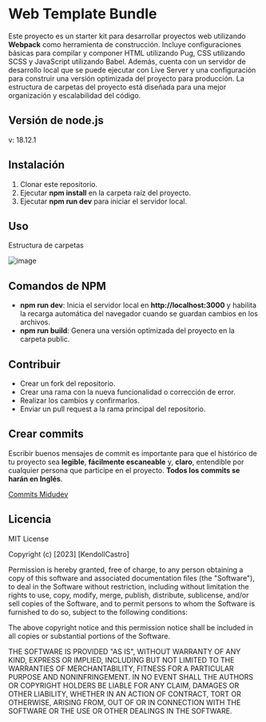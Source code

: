 # Web Template Bundle

Este proyecto es un starter kit para desarrollar proyectos web utilizando **Webpack** como herramienta de construcción. Incluye configuraciones básicas para compilar y componer HTML utilizando Pug, CSS utilizando SCSS y JavaScript utilizando Babel. Además, cuenta con un servidor de desarrollo local que se puede ejecutar con Live Server y una configuración para construir una versión optimizada del proyecto para producción. La estructura de carpetas del proyecto está diseñada para una mejor organización y escalabilidad del código.

## Versión de node.js
v: 18.12.1

## Instalación
1. Clonar este repositorio.
2. Ejecutar **npm install** en la carpeta raíz del proyecto.
3. Ejecutar **npm run dev** para iniciar el servidor local.

## Uso
Estructura de carpetas

![image](https://user-images.githubusercontent.com/116828971/225623304-8cd101dd-bbb0-4823-a314-23f3ca5fec85.png)

## Comandos de NPM
- **npm run dev**: Inicia el servidor local en **http://localhost:3000** y habilita la recarga automática del navegador cuando se guardan cambios en los archivos.
- **npm run build**: Genera una versión optimizada del proyecto en la carpeta public.

## Contribuir
- Crear un fork del repositorio.
- Crear una rama con la nueva funcionalidad o corrección de error.
- Realizar los cambios y confirmarlos.
- Enviar un pull request a la rama principal del repositorio.

## Crear commits
Escribir buenos mensajes de commit es importante para que el histórico de tu proyecto sea **legible**, **fácilmente escaneable** y, **claro**, entendible por cualquier persona que participe en el proyecto. **Todos los commits se harán en Inglés**.

[Commits Midudev](https://midu.dev/buenas-practicas-escribir-commits-git/)

## Licencia
MIT License

Copyright (c) [2023] [KendollCastro]

Permission is hereby granted, free of charge, to any person obtaining a copy
of this software and associated documentation files (the "Software"), to deal
in the Software without restriction, including without limitation the rights
to use, copy, modify, merge, publish, distribute, sublicense, and/or sell
copies of the Software, and to permit persons to whom the Software is
furnished to do so, subject to the following conditions:

The above copyright notice and this permission notice shall be included in
all copies or substantial portions of the Software.

THE SOFTWARE IS PROVIDED "AS IS", WITHOUT WARRANTY OF ANY KIND, EXPRESS OR
IMPLIED, INCLUDING BUT NOT LIMITED TO THE WARRANTIES OF MERCHANTABILITY,
FITNESS FOR A PARTICULAR PURPOSE AND NONINFRINGEMENT. IN NO EVENT SHALL THE
AUTHORS OR COPYRIGHT HOLDERS BE LIABLE FOR ANY CLAIM, DAMAGES OR OTHER
LIABILITY, WHETHER IN AN ACTION OF CONTRACT, TORT OR OTHERWISE, ARISING FROM,
OUT OF OR IN CONNECTION WITH THE SOFTWARE OR THE USE OR OTHER DEALINGS IN
THE SOFTWARE.
